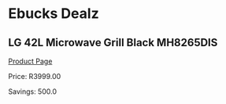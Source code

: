 
# Ebucks Dealz
## LG 42L Microwave Grill Black MH8265DIS
[Product Page](https://www.ebucks.com/web/shop/productSelected.do?prodId=319802391&catId=704982758)

Price: R3999.00

Savings: 500.0


	